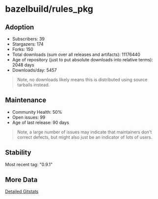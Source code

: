 # bazelbuild/rules_pkg

## Adoption

- Subscribers: 39
- Stargazers: 174
- Forks: 150
- Total downloads (sum over all releases and artifacts): 11176440
- Age of repository (just to put absolute downloads into relative terms): 2048 days
- Downloads/day: 5457

> Note, no downloads likely means this is distributed using source tarballs instead.

## Maintenance

- Community Health: 50%
- Open issues: 99
- Age of last release: 90 days

> Note, a large number of issues may indicate that maintainers don't correct defects, but might also
> just be an indicator of lots of users.

## Stability

Most recent tag: "0.9.1"

## More Data

[Detailed Gitstats](/bazel-catalog/gitstats/bazelbuild/rules_pkg)

